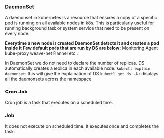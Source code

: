 ### DaemonSet
A daemonset in kubernetes is a resource that ensures a copy of a specific pod is running on all available nodes in k8s.
This is particularly useful for running background task or system service that need to be present on every node.

**Everytime a new node is created DaemonSet detects it and creates a pod inside it**
**Few default pods that are run by DS are below:**
    Monitoring Agent
    kube-proxy
    weave-net
    Flannel etc..

In DaemonSet we do not need to declare the number of replicas. DS automatically creates a replica in each available node.
`kubectl explain daemonset`: this will give the explaination of DS
`kubectl get ds -A` : displays all the daemonsets across the namespace.

### Cron Job
Cron job is a task that executes on a scheduled time.
### Job
It does not execute on scheduled time. It executes once and completes the task.